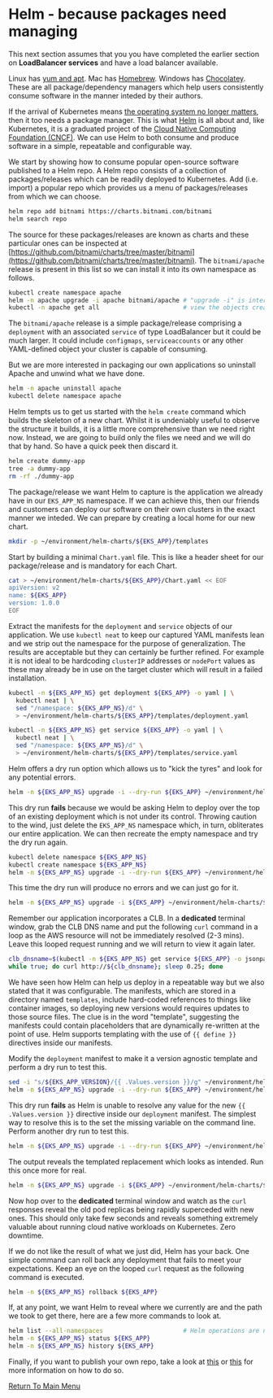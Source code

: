 # Helm - because packages need managing

This next section assumes that you you have completed the earlier section on **LoadBalancer services** and have a load balancer available.

Linux has [yum and apt](https://www.baeldung.com/linux/yum-and-apt).
Mac has [Homebrew](https://brew.sh/).
Windows has [Chocolatey](https://chocolatey.org/).
These are all package/dependency managers which help users consistently consume software in the manner inteded by their authors.

If the arrival of Kubernetes means [the operating system no longer matters](https://www.infoworld.com/article/3322120/sorry-linux-kubernetes-is-now-the-os-that-matters.html), then it too needs a package manager.
This is what [Helm](https://helm.sh/) is all about and, like Kubernetes, it is a graduated project of the [Cloud Native Computing Foundation (CNCF)](https://www.cncf.io/).
We can use Helm to both consume and produce software in a simple, repeatable and configurable way.

We start by showing how to consume popular open-source software published to a Helm repo.
A Helm repo consists of a collection of packages/releases which can be readily deployed to Kubernetes.
Add (i.e. import) a popular repo which provides us a menu of packages/releases from which we can choose.
```bash
helm repo add bitnami https://charts.bitnami.com/bitnami
helm search repo
```

The source for these packages/releases are known as charts and these particular ones can be inspected at [https://github.com/bitnami/charts/tree/master/bitnami](https://github.com/bitnami/charts/tree/master/bitnami).
The `bitnami/apache` release is present in this list so we can install it into its own namespace as follows.
```bash
kubectl create namespace apache
helm -n apache upgrade -i apache bitnami/apache # "upgrade -i" is interpreted as install or upgrade, as necessary
kubectl -n apache get all                       # view the objects created
```

The `bitnami/apache` release is a simple package/release comprising a `deployment` with an associated `service` of type LoadBalancer but it could be much larger.
It could include `configmaps`, `serviceaccounts` or any other YAML-defined object your cluster is capable of consuming.

But we are more interested in packaging our own applications so uninstall Apache and unwind what we have done.
```bash
helm -n apache uninstall apache
kubectl delete namespace apache
```

Helm tempts us to get us started with the `helm create` command which builds the skeleton of a new chart.
Whilst it is undeniably useful to observe the structure it builds, it is a little more comprehensive than we need right now.
Instead, we are going to build only the files we need and we will do that by hand.
So have a quick peek then discard it.
```bash
helm create dummy-app
tree -a dummy-app
rm -rf ./dummy-app
```

The package/release we want Helm to capture is the application we already have in our `EKS_APP_NS` namespace.
If we can achieve this, then our friends and customers can deploy our software on their own clusters in the exact manner we inteded.
We can prepare by creating a local home for our new chart.
```bash
mkdir -p ~/environment/helm-charts/${EKS_APP}/templates
```

Start by building a minimal `Chart.yaml` file.
This is like a header sheet for our package/release and is mandatory for each Chart.
```bash
cat > ~/environment/helm-charts/${EKS_APP}/Chart.yaml << EOF 
apiVersion: v2
name: ${EKS_APP}
version: 1.0.0
EOF
```

Extract the manifests for the `deployment` and `service` objects of our application.
We use `kubectl neat` to keep our captured YAML manifests lean and we strip out the namespace for the purpose of generalization.
The results are acceptable but they can certainly be further refined.
For example it is not ideal to be hardcoding `clusterIP` addresses or `nodePort` values as these may already be in use on the target cluster which will result in a failed installation.
```bash
kubectl -n ${EKS_APP_NS} get deployment ${EKS_APP} -o yaml | \
  kubectl neat | \
  sed "/namespace: ${EKS_APP_NS}/d" \
  > ~/environment/helm-charts/${EKS_APP}/templates/deployment.yaml

kubectl -n ${EKS_APP_NS} get service ${EKS_APP} -o yaml | \
  kubectl neat | \
  sed "/namespace: ${EKS_APP_NS}/d" \
  > ~/environment/helm-charts/${EKS_APP}/templates/service.yaml
```

Helm offers a dry run option which allows us to "kick the tyres" and look for any potential errors.
```bash
helm -n ${EKS_APP_NS} upgrade -i --dry-run ${EKS_APP} ~/environment/helm-charts/${EKS_APP}
```

This dry run **fails** because we would be asking Helm to deploy over the top of an existing deployment which is not under its control.
Throwing caution to the wind, just delete the `EKS_APP_NS` namespace which, in turn, obliterates our entire application.
We can then recreate the empty namespace and try the dry run again.
```bash
kubectl delete namespace ${EKS_APP_NS}
kubectl create namespace ${EKS_APP_NS}
helm -n ${EKS_APP_NS} upgrade -i --dry-run ${EKS_APP} ~/environment/helm-charts/${EKS_APP}
```

This time the dry run will produce no errors and we can just go for it.
```bash
helm -n ${EKS_APP_NS} upgrade -i ${EKS_APP} ~/environment/helm-charts/${EKS_APP}
```

Remember our application incorporates a CLB.
In a **dedicated** terminal window, grab the CLB DNS name and put the following `curl` command in a loop as the AWS resource will not be immediately resolved (2-3 mins).
Leave this looped request running and we will return to view it again later.
```bash
clb_dnsname=$(kubectl -n ${EKS_APP_NS} get service ${EKS_APP} -o jsonpath='{.status.loadBalancer.ingress[0].hostname}')
while true; do curl http://${clb_dnsname}; sleep 0.25; done
```

We have seen how Helm can help us deploy in a repeatable way but we also stated that it was configurable.
The manifests, which are stored in a directory named `templates`, include hard-coded references to things like container images, so deploying new versions would requires updates to those source files.
The clue is in the word "template", suggesting the manifests could contain placeholders that are dynamically re-written at the point of use.
Helm supports templating with the use of `{{ define }}` directives inside our manifests.

Modify the `deployment` manifest to make it a version agnostic template and perform a dry run to test this.
```bash
sed -i "s/${EKS_APP_VERSION}/{{ .Values.version }}/g" ~/environment/helm-charts/${EKS_APP}/templates/deployment.yaml
helm -n ${EKS_APP_NS} upgrade -i --dry-run ${EKS_APP} ~/environment/helm-charts/${EKS_APP}
```

This dry run **fails** as Helm is unable to resolve any value for the new `{{ .Values.version }}` directive inside our `deployment` manifest.
The simplest way to resolve this is to the set the missing variable on the command line.
Perform another dry run to test this.
```bash
helm -n ${EKS_APP_NS} upgrade -i --dry-run ${EKS_APP} ~/environment/helm-charts/${EKS_APP} --set version=${EKS_APP_VERSION_NEXT}
```

The output reveals the templated replacement which looks as intended.
Run this once more for real. 
```bash
helm -n ${EKS_APP_NS} upgrade -i ${EKS_APP} ~/environment/helm-charts/${EKS_APP} --set version=${EKS_APP_VERSION_NEXT}
```

Now hop over to the **dedicated** terminal window and watch as the `curl` responses reveal the old pod replicas being rapidly superceded with new ones.
This should only take few seconds and reveals something extremely valuable about running cloud native workloads on Kubernetes.
Zero downtime.

If we do not like the result of what we just did, Helm has your back.
One simple command can roll back any deployment that fails to meet your expectations.
Keep an eye on the looped `curl` request as the following command is executed.
```bash
helm -n ${EKS_APP_NS} rollback ${EKS_APP}
```

If, at any point, we want Helm to reveal where we currently are and the path we took to get there, here are a few more commands to look at.
```bash
helm list --all-namespaces                      # Helm operations are namespaced by default
helm -n ${EKS_APP_NS} status ${EKS_APP}
helm -n ${EKS_APP_NS} history ${EKS_APP}
```

Finally, if you want to publish your own repo, take a look at [this](https://medium.com/containerum/how-to-make-and-share-your-own-helm-package-50ae40f6c221) or [this](https://github.com/komljen/helm-charts) for more information on how to do so.

[Return To Main Menu](/README.md)
